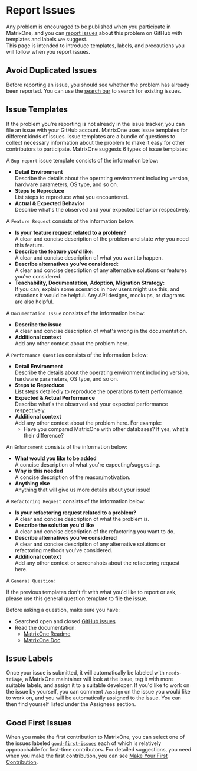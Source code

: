 # **Report Issues**

Any problem is encouraged to be published when you participate in MatrixOne, and you can [report issues](https://github.com/matrixorigin/matrixone/issues/new/choose) about this problem on GitHub with templates and labels we suggest.  
This page is intended to introduce templates, labels, and precautions you will follow when you report issues.

## **Avoid Duplicated Issues**

Before reporting an issue, you should see whether the problem has already been reported. You can use the [search bar](https://docs.github.com/en/issues/tracking-your-work-with-issues/filtering-and-searching-issues-and-pull-requests) to search for existing issues.

## **Issue Templates**

If the problem you're reporting is not already in the issue tracker, you can file an issue with your GitHub account. MatrixOne uses issue templates for different kinds of issues. Issue templates are a bundle of questions to collect necessary information about the problem to make it easy for other contributors to participate.
MatrixOne suggests 6 types of issue templates:

A `Bug report` issue template consists of the information below:  

* **Detail Environment**  
  Describe the details about the operating environment including version, hardware parameters, OS type, and so on.
* **Steps to Reproduce**  
  List steps to reproduce what you encountered.
* **Actual & Expected Behavior**  
  Describe what's the observed and your expected behavior respectively.

A `Feature Request` consists of the information below:  

* **Is your feature request related to a problem?**  
A clear and concise description of the problem and state why you need this feature.
* **Describe the feature you'd like:**  
A clear and concise description of what you want to happen.
* **Describe alternatives you've considered:**  
A clear and concise description of any alternative solutions or features you've considered.
* **Teachability, Documentation, Adoption, Migration Strategy:**  
If you can, explain some scenarios in how users might use this, and situations it would be helpful. Any API designs, mockups, or diagrams are also helpful.

A `Documentation Issue` consists of the information below:  

* **Describe the issue**  
  A clear and concise description of what's wrong in the documentation.
* **Additional context**  
  Add any other context about the problem here.

A `Performance Question` consists of the information below:  

* **Detail Environment**  
  Describe the details about the operating environment including version, hardware parameters, OS type, and so on.
* **Steps to Reproduce**  
  List steps detailedly to reproduce the operations to test performance.
* **Expected & Actual Performance**  
  Describe what's the observed and your expected performance respectively.
* **Additional context**  
  Add any other context about the problem here. For example:  
    * Have you compared MatrixOne with other databases? If yes, what's their difference?

An `Enhancement` consists of the information below:  

* **What would you like to be added**  
A concise description of what you're expecting/suggesting.
* **Why is this needed**  
A concise description of the reason/motivation.
* **Anything else**  
Anything that will give us more details about your issue!

A `Refactoring Request` consists of the information below:  

* **Is your refactoring request related to a problem?**  
A clear and concise description of what the problem is.
* **Describe the solution you'd like**  
A clear and concise description of the refactoring you want to do.
* **Describe alternatives you've considered**  
A clear and concise description of any alternative solutions or refactoring methods you've considered.
* **Additional context**  
Add any other context or screenshots about the refactoring request here.

A `General Question`:

If the previous templates don't fit with what you'd like to report or ask, please use this general question template to file the issue.

Before asking a question, make sure you have:

- Searched open and closed [GitHub issues](https://github.com/matrixorigin/matrixone/issues)
- Read the documentation:
  - [MatrixOne Readme](https://github.com/matrixorigin/matrixone)
  - [MatrixOne Doc](https://docs.matrixorigin.cn/en/)

## **Issue Labels**

Once your issue is submitted, it will automatically be labeled with `needs-triage`, a MatrixOne maintainer will look at the issue, tag it with more suitable labels, and assign it to a suitable developer.
If you'd like to work on the issue by yourself, you can comment `/assign` on the issue you would like to work on, and you will be automatically assigned to the issue. You can then find yourself listed under the Assignees section.

## **Good First Issues**

When you make the first contribution to MatrixOne, you can select one of the issues labeled [`good-first-issues`](https://github.com/matrixorigin/matrixone/issues?q=is%3Aopen+is%3Aissue+label%3A%22good+first+issue%22) each of which is relatively approachable for first-time contributors.
For detailed suggestions, you need when you make the first contribution, you can see [Make Your First Contribution](../make-your-first-contribution.md).
